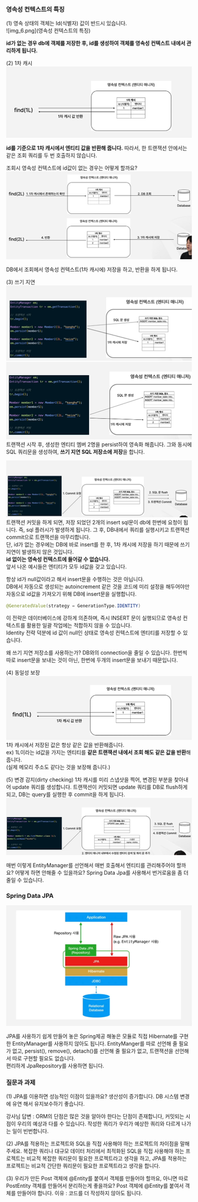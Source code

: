 ### 영속성 컨텍스트의 특징

(1) 영속 상태의 객체는 Id(식별자) 값이 반드시 있습니다.  
![img_6.png](영속성 컨텍스트의 특징)

**id가 없는 경우 db에 객체를 저장한 후, id를 생성하여 객체를 영속성 컨텍스트 내에서 관리하게 됩니다.**

(2) 1차 캐시
![img_7.png](img_7.png)

**id를 기준으로 1차 캐시에서 엔티티 값을 반환해 줍니다.**
따라서, 한 트랜잭션 안에서는 같은 조회 쿼리를 두 번 호출하지 않습니다.  

조회시 영속성 컨텍스트에 id값이 없는 경우는 어떻게 할까요?  
![img_8.png](img_8.png)

DB에서 조회헤서 영속성 컨텍스트(1차 캐시에) 저장을 하고, 반환을 하게 됩니다.


(3) 쓰기 지연
![img_9.png](img_9.png)
![img_10.png](img_10.png)
트랜잭션 시작 후, 생성한 엔티티 멤버 2명을 persist하여 영속화 해줍니다.
그와 동시에 SQL 쿼리문을 생성하여, **쓰기 지연 SQL 저장소에 저장**을 합니다.  

![img_11.png](img_11.png)
트랜잭션 커밋을 하게 되면, 저장 되었던 2개의 insert sql문이 db에 한번에 요청이 됩니다.
즉, sql 플러시가 발생하게 됩니다. 그 후, DB내에서 쿼리를 실행시키고 트랜잭션 commit으로 트랜잭션을 마무리합니다.  
단, id가 없는 경우에는 DB에 바로 insert를 한 후, 1차 캐시에 저장을 하기 때문에 쓰기 지연이 발생하지 않은 것입니다.  
**id 없이는 영속성 컨텍스트에 들어갈 수 없습니다.**  
앞서 나온 예시들은 엔티티가 모두 id값을 갖고 있습니다.  

항상 id가 null값이라고 해서 insert문을 수행하는 것은 아닙니다.  
DB에서 자동으로 생성되는 autoincrement 같은 것을 코드에 미리 설정을 해두어야만 자동으로 id값을 가져오기 위해 DB에 insert문을 실행합니다.  

```java
@GeneratedValue(strategy = GenerationType.IDENTITY)
```
이 전략은 데이터베이스에 강하게 의존하며, 즉시 INSERT 문이 실행되므로 영속성 컨텍스트를 활용한 일괄 작업에는 적합하지 않을 수 있습니다.  
Identity 전략 덕분에 id 값이 null인 상태로 영속성 컨텍스트에 엔티티를 저장할 수 있습니다.  

왜 쓰기 지연 저장소를 사용하는가?
DB와의 connection을 줄일 수 있습니다. 한번씩 따로 insert문을 보내는 것이 아닌, 한번에 두개의 insert문을 보내기 때문입니다.

(4) 동일성 보장
![img_12.png](img_12.png)
1차 캐시에서 저장된 값은 항상 같은 값을 반환해줍니다.  
ex) 1L이라는 id값을 가지는 엔티티를 **같은 트랜잭션 내에서 조회 해도 같은 값을 반환**해 줍니다.  
(실제 메모리 주소도 같다는 것을 보장해 줍니다.)  

(5) 변경 감지(dirty checking)
1차 캐시를 미리 스냅샷을 찍어, 변경된 부분을 찾아내어 update 쿼리를 생성합니다.
트랜잭션이 커밋되면 update 쿼리를 DB로 flush하게 되고, DB는 query를 실행한 후 commit을 하게 됩니다.
![img_13.png](img_13.png)

매번 이렇게 EntityManager를 선언해서 매번 호출해서 엔티티를 관리해주어야 할까요? 어떻게 하면 안해줄 수 있을까요?
Spring Data Jpa를 사용해서 번거로움을 좀 더 줄일 수 있습니다. 

### Spring Data JPA
![img_14.png](img_14.png)

JPA를 사용하기 쉽게 만들어 놓은 Spring제공 해놓은 모듈로 직접 Hibernate를 구현한 EntityManager를 사용하지 않아도 됩니다.
EntityManger를 따로 선언해 줄 필요가 없고, persist(), remove(), detach()를 선언해 줄 필요가 없고, 트랜잭션을 선언해서 따로 구현할 필요도 없습니다.  
편리하게 JpaRepository를 사용하면 됩니다.


### 질문과 과제
(1) JPA를 이용하면 성능적인 이점이 있을까요?
생산성이 증가합니다. DB 시스템 변경에 유연 해서 유지보수하기 좋습니다.

강사님 답변 : ORM의 단점은 많은 것을 알아야 한다는 단점이 존재합니다, 커밋되는 시점이 우리의 예상과 다를 수 있습니다. 작성한 쿼리가 우리가 예상한 쿼리와 다르게 나가는 일이 빈번합니다.  

(2) JPA를 적용하는 프로젝트와 SQL을 직접 사용해야 하는 프로젝트의 차이점을 말해주세요.
복잡한 쿼리나 대규모 데이터 처리에서 최적화된 SQL을 직접 사용해야 하는 프로젝트는 비교적 복잡한 쿼리문이 필요한 프로젝트라고 생각을 하고, JPA를 적용하는 프로젝트는 비교적 간단한 쿼리문이 필요한 프로젝트라고 생각을 합니다.

(3) 우리가 만든 Post 객체에 @Entity를 붙여서 객체를 만들어야 할까요, 아니면 따로 PostEntity 객체를 만들어서 분리하는게 좋을까요?
Post 객체에 @Entity를 붙여서 객체를 만들어야 합니다.
이유 : 코드를 더 작성하지 않아도 됩니다.

